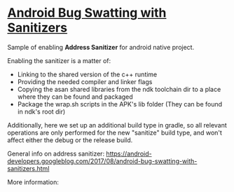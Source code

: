 # [Android Bug Swatting with Sanitizers](https://android-developers.googleblog.com/2017/08/android-bug-swatting-with-sanitizers.html)
Sample of enabling **Address Sanitizer** for android native project.

Enabling the sanitizer is a matter of:
- Linking to the shared version of the c++ runtime
- Providing the needed compiler and linker flags
- Copying the asan shared libraries from the ndk toolchain dir to a place where they can be found and packaged
- Package the wrap.sh scripts in the APK's lib folder (They can be found in ndk's root dir)

Additionally, here we set up an additional build type in gradle, so all relevant operations are
only performed for the new "sanitize" build type, and won't affect either the debug or the release build.

General info on address sanitizer:
https://android-developers.googleblog.com/2017/08/android-bug-swatting-with-sanitizers.html

More information:

